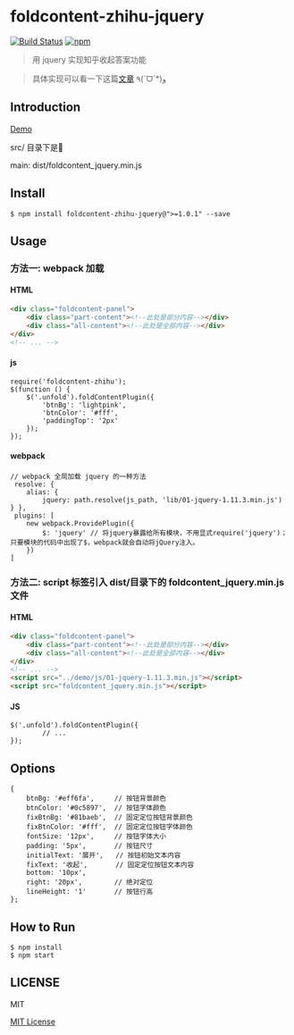 # foldcontent-zhihu-jquery

[![Build Status](https://img.shields.io/travis/luyilin/foldcontent-zhihu-jquery.svg?style=flat)](https://travis-ci.org/luyilin/foldcontent-zhihu-jquery)
[![npm](https://img.shields.io/npm/dm/foldcontent-zhihu-jquery.svg)](https://www.npmjs.com/package/foldcontent-zhihu)

> 用 jquery 实现知乎收起答案功能

> 具体实现可以看一下这篇[文章](https://segmentfault.com/a/1190000007503399) ٩(ˊᗜˋ*)و

## Introduction

[Demo](https://luyilin.github.io/foldcontent-zhihu-jquery/src/demo_jquery.html)

src/ 目录下是🌰

main: dist/foldcontent_jquery.min.js

## Install

```
$ npm install foldcontent-zhihu-jquery@">=1.0.1" --save
```

## Usage

### 方法一: webpack 加载

#### HTML

```HTML
<div class="foldcontent-panel">
    <div class="part-content"><!--此处是部分内容--></div>
    <div class="all-content"><!--此处是全部内容--></div>
</div>
<!-- ... -->
```

#### js
```
require('foldcontent-zhihu');
$(function () {
    $('.unfold').foldContentPlugin({
        'btnBg': 'lightpink',
        'btnColor': '#fff',
        'paddingTop': '2px'
    });
});
```

#### webpack

```
// webpack 全局加载 jquery 的一种方法
 resolve: {         
    alias: {             
        jquery: path.resolve(js_path, 'lib/01-jquery-1.11.3.min.js')         
} },
 plugins: [          
    new webpack.ProvidePlugin({             
        $: 'jquery' // 将jquery暴露给所有模块，不用显式require('jquery')；只要模块的代码中出现了$，webpack就会自动将jQuery注入。         
    })
]
```

### 方法二: script 标签引入 dist/目录下的 foldcontent_jquery.min.js 文件

#### HTML

```HTML
<div class="foldcontent-panel">
    <div class="part-content"><!--此处是部分内容--></div>
    <div class="all-content"><!--此处是全部内容--></div>
</div>
<!-- ... -->
<script src="../demo/js/01-jquery-1.11.3.min.js"></script>
<script src="foldcontent_jquery.min.js"></script>
```

#### JS

```JS
$('.unfold').foldContentPlugin({
        // ...
});
```


## Options

```JS
{
    btnBg: '#eff6fa',     // 按钮背景颜色
    btnColor: '#0c5897',  // 按钮字体颜色
    fixBtnBg: '#81baeb',  // 固定定位按钮背景颜色
    fixBtnColor: '#fff',  // 固定定位按钮字体颜色
    fontSize: '12px',     // 按钮字体大小
    padding: '5px',       // 按钮尺寸
    initialText: '展开',   // 按钮初始文本内容
    fixText: '收起',       // 固定定位按钮文本内容
    bottom: '10px',       
    right: '20px',        // 绝对定位
    lineHeight: '1'       // 按钮行高
};
```

## How to Run 

```
$ npm install
$ npm start
```


## LICENSE

MIT

[MIT License](https://github.com/luyilin/foldcontent-zhihu/blob/master/LICENSE)
